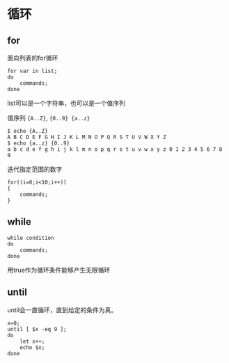 # 循环

## for

面向列表的for循环

```shell
for var in list; 
do     
    commands;
done 
```

list可以是一个字符串，也可以是一个值序列

值序列 `{A..Z}`, `{0..9} {a..z}`

```shell
$ echo {A..Z}
A B C D E F G H I J K L M N O P Q R S T U V W X Y Z
$ echo {a..z} {0..9}
a b c d e f g h i j k l m n o p q r s t u v w x y z 0 1 2 3 4 5 6 7 8 9
```

迭代指定范围的数字

```shell
for((i=0;i<10;i++)) 
{    
    commands;
} 
```

## while

```shell
while condition 
do     
    commands; 
done 
```

用true作为循环条件能够产生无限循环

## until

until会一直循环，直到给定的条件为真。

```shell
x=0; 
until [ $x -eq 9 ];    
do     
    let x++; 
    echo $x; 
done 
```
